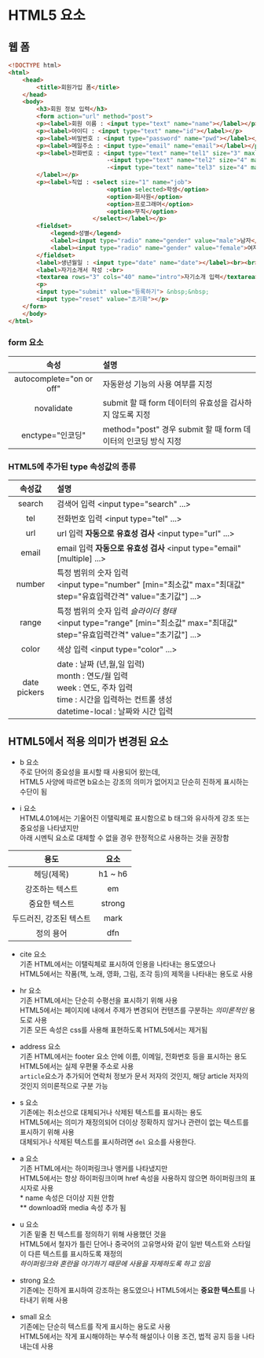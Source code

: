 # HTML5 요소

## 웹 폼

```html
<!DOCTYPE html>
<html>
    <head>
        <title>회원가입 폼</title>
    </head>
    <body>
        <h3>회원 정보 입력</h3>
        <form action="url" method="post">
        <p><label>회원 이름 : <input type="text" name="name"></label></p>
        <p><label>아이디 : <input type="text" name="id"></label></p>
        <p><label>비밀번호 : <input type="password" name="pwd"></label></p>
        <p><label>메일주소 : <input type="email" name="email"></label></p>
        <p><label>전화번호 : <input type="text" name="tel1" size="3" maxlength="3" value="010">
                            -<input type="text" name="tel2" size="4" maxlength="4">
                            -<input type="text" name="tel3" size="4" maxlength="4">
        </label></p>
        <p><label>직업 : <select size="1" name="job">
                            <option selected>학생</option>
                            <option>회사원</option>
                            <option>프로그래머</option>
                            <option>무직</option>
                        </select></label></p>
        <fieldset>
            <legend>성별</legend>
            <label><input type="radio" name="gender" value="male">남자</label>
            <label><input type="radio" name="gender" value="female">여자</label>
        </fieldset>
        <label>생년월일 : <input type="date" name="date"></label><br><br>
        <label>자기소개서 작성 :<br>
        <textarea rows="3" cols="40" name="intro">자기소개 입력</textarea></label>
        <p>
        <input type="submit" value="등록하기"> &nbsp;&nbsp;
        <input type="reset" value="초기화"></p>  
    </form>
    </body>
</html>
```

### form 요소

|속성|설명|
|:---:|:---|
|autocomplete="on or off"|자동완성 기능의 사용 여부를 지정|
|novalidate|submit 할 때 form 데이터의 유효성을 검사하지 않도록 지정|
|enctype="인코딩"|method="post" 경우 submit 할 때 form 데이터의 인코딩 방식 지정|

### HTML5에 추가된 type 속성값의 종류
|속성값|설명|
|:---:|:---|
|search|검색어 입력 <input type="search" ...>|
|tel|전화번호 입력 <input type="tel" ...>|
|url|url 입력 **자동으로 유효성 검사** <input type="url" ...>|
|email|email 입력 **자동으로 유효성 검사** <input type="email"[multiple] ...>|
|number|특정 범위의 숫자 입력<br> <input type="number" [min="최소값" max="최대값" step="유효입력간격" value="초기값"] ...>|
|range|특정 범위의 숫자 입력 *슬라이더 형태* <br> <input type="range" [min="최소값" max="최대값" step="유효입력간격" value="초기값"] ...>|
|color|색상 입력 <input type="color" ...>|
|date pickers| date : 날짜 (년,월,일 입력) <br> month : 연도/월 입력 <br> week : 연도, 주차 입력 <br> time : 시간을 입력하는 컨트롤 생성 <br> datetime-local : 날짜와 시간 입력

## HTML5에서 적용 의미가 변경된 요소
- b 요소
<br>주로 단어의 중요성을 표시할 때 사용되어 왔는데,
<br>HTML5 사양에 따르면 b요소는 강조의 의미가 없어지고 단순히 진하게 표시하는 수단이 됨


- i 요소
<br>HTML4.01에서는 기울어진 이탤릭체로 표시함으로 b 태그와 유사하게 강조 또는 중요성을 나타냈지만
<br>아래 시멘틱 요소로 대체할 수 없을 경우 한정적으로 사용하는 것을 권장함

|용도|요소|
|:---:|:---:|
|헤딩(제목)|h1 ~ h6|
|강조하는 텍스트|em|
|중요한 텍스트|strong|
|두드러진, 강조된 텍스트|mark|
|정의 용어|dfn|

- cite 요소
<br>기존 HTML에서는 이탤릭체로 표시하여 인용을 나타내는 용도였으나
<br>HTML5에서는 작품(책, 노래, 영화, 그림, 조각 등)의 제목을 나타내는 용도로 사용

- hr 요소
<br>기존 HTML에서는 단순히 수평선을 표시하기 위해 사용
<br>HTML5에서는 페이지에 내에서 주제가 변경되어 컨텐츠를 구분하는 *의미론적인* 용도로 사용
<br>기존 모든 속성은 css를 사용해 표현하도록 HTML5에서는 제거됨

- address 요소
<br>기존 HTML에서는 footer 요소 안에 이름, 이메일, 전화번호 등을 표시하는 용도
<br>HTML5에서는 실제 우편물 주소로 사용
<br> `article`요소가 추가되어 연락처 정보가 문서 저자의 것인지, 해당 article 저자의 것인지 의미론적으로 구분 가능

- s 요소
<br>기존에는 취소선으로 대체되거나 삭제된 텍스트를 표시하는 용도
<br>HTML5에서는 의미가 재정의되어 더이상 정확하지 않거나 관련이 없는 텍스트를 표시하기 위해 사용
<br>대체되거나 삭제된 텍스트를 표시하려면 `del` 요소를 사용한다.

- a 요소
<br>기존 HTML에서는 하이퍼링크나 앵커를 나타냈지만
<br>HTML5에서는 항상 하이퍼링크이며 href 속성을 사용하지 않으면 하이퍼링크의 표시자로 사용
<br>* name 속성은 더이상 지원 안함
<br>** download와 media 속성 추가 됨

- u 요소
<br>기존 밑줄 친 텍스트를 정의하기 위해 사용했던 것을
<br>HTML5에서 철자가 틀린 단어나 중국어의 고유명사와 같이 일반 텍스트와 스타일이 다른 텍스트를 표시하도록 재정의
<br>*하이퍼링크와 혼란을 야기하기 때문에 사용을 자제하도록 하고 있음*

- strong 요소
<br>기존에는 진하게 표시하여 강조하는 용도였으나 HTML5에서는 **중요한 텍스트**를 나타내기 위해 사용

- small 요소
<br>기존에는 단순히 텍스트를 작게 표시하는 용도로 사용
<br>HTML5에서는 작게 표시해야하는 부수적 해설이나 이용 조건, 법적 공지 등을 나타내는데 사용